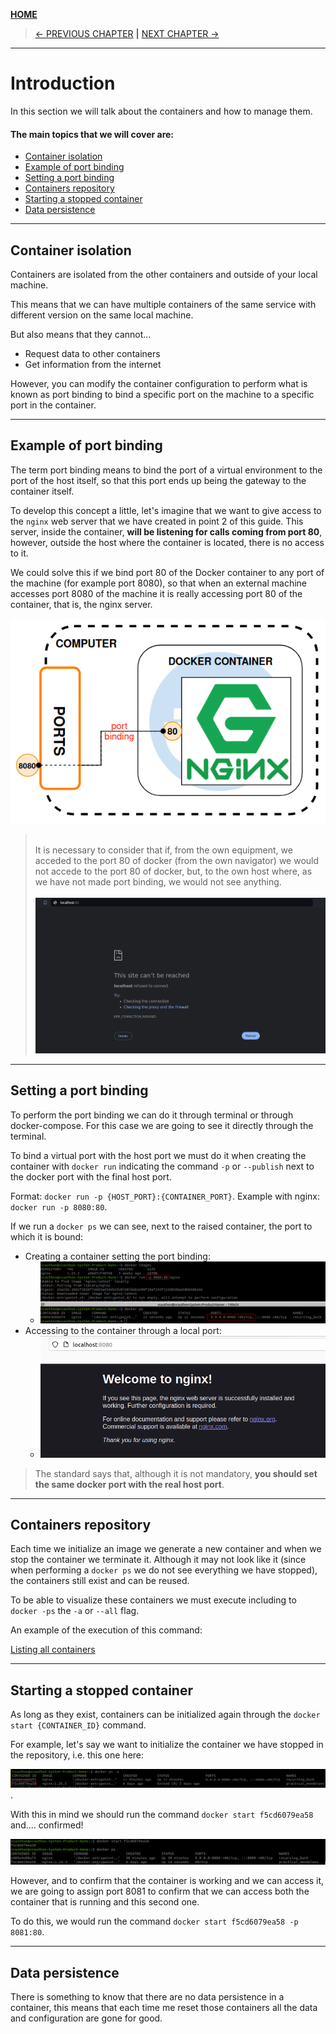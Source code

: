 [__HOME__](../../README.md)

> [<- PREVIOUS CHAPTER](./2-image-repository.md) __|__ [NEXT CHAPTER ->](./4-images.md)
---
# Introduction

In this section we will talk about the containers and how to manage them.

#### The main topics that we will cover are:
- [Container isolation](#container-isolation)
- [Example of port binding](#example-of-port-binding)
- [Setting a port binding](#setting-a-port-binding)
- [Containers repository](#containers-repository)
- [Starting a stopped container](#starting-a-stopped-container)
- [Data persistence](#data-persistence)

---

## Container isolation

Containers are isolated from the other containers and outside of your local machine.

This means that we can have multiple containers of the same service with different version on the same local machine.

But also means that they cannot...
- Request data to other containers
- Get information from the internet

However, you can modify the container configuration to perform what is known as port binding to bind a specific port on the machine to a specific port in the container.

---

## Example of port binding

The term port binding means to bind the port of a virtual environment to the port of the host itself, so that this port ends up being the gateway to the container itself.

To develop this concept a little, let's imagine that we want to give access to the `nginx` web server that we have created in point 2 of this guide. This server, inside the container, __will be listening for calls coming from port 80__, however, outside the host where the container is located, there is no access to it.

We could solve this if we bind port 80 of the Docker container to any port of the machine (for example port 8080), so that when an external machine accesses port 8080 of the machine it is really accessing port 80 of the container, that is, the nginx server.

![Port binding](static/port_binding.png)

> <br>It is necessary to consider that if, from the own equipment, we acceded to the port 80 of docker (from the own navigator) we would not accede to the port 80 of docker, but, to the own host where, as we have not made port binding, we would not see anything.<br><br>
> ![Port binding](static/error_localhost.png)

---

## Setting a port binding

To perform the port binding we can do it through terminal or through docker-compose. For this case we are going to see it directly through the terminal.

To bind a virtual port with the host port we must do it when creating the container with `docker run` indicating the command `-p` or `--publish` next to the docker port with the final host port.

Format: `docker run -p {HOST_PORT}:{CONTAINER_PORT}`.
Example with nginx: `docker run -p 8080:80`.

If we run a `docker ps` we can see, next to the raised container, the port to which it is bound:
- Creating a container setting the port binding:
    - ![Example port binding](static/example_port_binding.png)
- Accessing to the container through a local port:
    - ![Example port binding](static/example_port_binding_1.png)


> The standard says that, although it is not mandatory, __you should set the same docker port with the real host port__.

---

## Containers repository

Each time we initialize an image we generate a new container and when we stop the container we terminate it. Although it may not look like it (since when performing a `docker ps` we do not see everything we have stopped), the containers still exist and can be reused.

To be able to visualize these containers we must execute including to `docker -ps` the `-a` or `--all` flag.

An example of the execution of this command:

[Listing all containers](static/listing_ended_containers.png)

---

## Starting a stopped container

As long as they exist, containers can be initialized again through the `docker start {CONTAINER_ID}` command.

For example, let's say we want to initialize the container we have stopped in the repository, i.e. this one here:

![Objective container](static/rerunning_container.png).

With this in mind we should run the command `docker start f5cd6079ea58` and.... confirmed!

![Rerun container](static/rerunning_container_2.png)


However, and to confirm that the container is working and we can access it, we are going to assign port 8081 to confirm that we can access both the container that is running and this second one.

To do this, we would run the command `docker start f5cd6079ea58 -p 8081:80`.

---

## Data persistence

There is something to know that there are no data persistence in a container, this means that each time me reset those containers all the data and configuration are gone for good.

